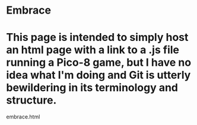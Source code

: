 # Embrace
# This page is intended to simply host an html page with a link to a .js file running a Pico-8 game, but I have no idea what I'm doing and Git is utterly bewildering in its terminology and structure.
embrace.html
